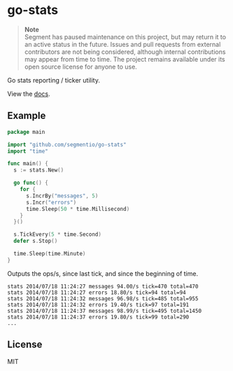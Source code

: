 
# go-stats

> **Note**  
> Segment has paused maintenance on this project, but may return it to an active status in the future. Issues and pull requests from external contributors are not being considered, although internal contributions may appear from time to time. The project remains available under its open source license for anyone to use.

 Go stats reporting / ticker utility.

 View the [docs](http://godoc.org/pkg/github.com/segmentio/go-stats).

## Example

```go
package main

import "github.com/segmentio/go-stats"
import "time"

func main() {
  s := stats.New()

  go func() {
    for {
      s.IncrBy("messages", 5)
      s.Incr("errors")
      time.Sleep(50 * time.Millisecond)
    }
  }()

  s.TickEvery(5 * time.Second)
  defer s.Stop()

  time.Sleep(time.Minute)
}
```

 Outputs the ops/s, since last tick, and since the beginning of time.

```
stats 2014/07/18 11:24:27 messages 94.00/s tick=470 total=470
stats 2014/07/18 11:24:27 errors 18.80/s tick=94 total=94
stats 2014/07/18 11:24:32 messages 96.98/s tick=485 total=955
stats 2014/07/18 11:24:32 errors 19.40/s tick=97 total=191
stats 2014/07/18 11:24:37 messages 98.99/s tick=495 total=1450
stats 2014/07/18 11:24:37 errors 19.80/s tick=99 total=290
...
```

## License

MIT

